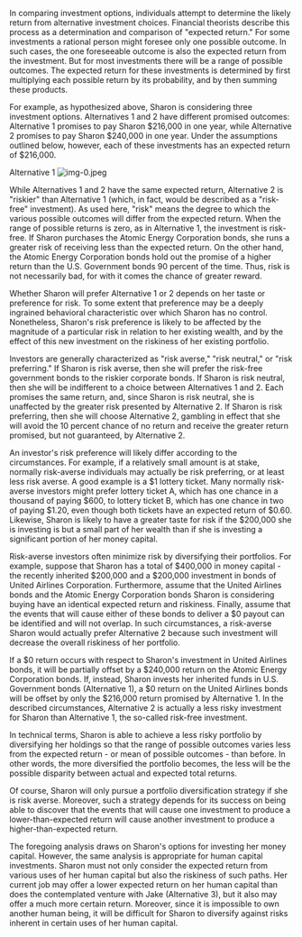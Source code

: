 
In comparing investment options, individuals attempt to determine the likely return from alternative investment choices. Financial theorists describe this process as a determination and comparison of "expected return." For some investments a rational person might foresee only one possible outcome. In such cases, the one foreseeable outcome is also the expected return from the investment. But for most investments there will be a range of possible outcomes. The expected return for these investments is determined by first multiplying each possible return by its probability, and by then summing these products.

For example, as hypothesized above, Sharon is considering three investment options. Alternatives 1 and 2 have different promised outcomes: Alternative 1 promises to pay Sharon $216,000 in one year, while Alternative 2 promises to pay Sharon $240,000 in one year. Under the assumptions outlined below, however, each of these investments has an expected return of $216,000.

Alternative 1
![img-0.jpeg](img-0.jpeg)

While Alternatives 1 and 2 have the same expected return, Alternative 2 is "riskier" than Alternative 1 (which, in fact, would be described as a "risk-free" investment). As used here, "risk" means the degree to which the various possible outcomes will differ from the expected return. When the range of possible returns is zero, as in Alternative 1, the investment is risk-free. If Sharon purchases the Atomic Energy Corporation bonds, she runs a greater risk of receiving less than the expected return. On the other hand, the Atomic Energy Corporation bonds hold out the promise of a higher return than the U.S. Government bonds 90 percent of the time. Thus, risk is not necessarily bad, for with it comes the chance of greater reward.

Whether Sharon will prefer Alternative 1 or 2 depends on her taste or preference for risk. To some extent that preference may be a deeply ingrained behavioral characteristic over which Sharon has no control. Nonetheless, Sharon's risk preference is likely to be affected by the magnitude of a particular risk in relation to her existing wealth, and by the effect of this new investment on the riskiness of her existing portfolio.

Investors are generally characterized as "risk averse," "risk neutral," or "risk preferring." If Sharon is risk averse, then she will prefer the risk-free government bonds to the riskier corporate bonds. If Sharon is risk neutral, then she will be indifferent to a choice between Alternatives 1 and 2. Each promises the same return, and, since Sharon is risk neutral, she is unaffected by the greater risk presented by Alternative 2. If Sharon is risk preferring, then she will choose Alternative 2, gambling in effect that she will avoid the 10 percent chance of no return and receive the greater return promised, but not guaranteed, by Alternative 2.

An investor's risk preference will likely differ according to the circumstances. For example, if a relatively small amount is at stake, normally risk-averse individuals may actually be risk preferring, or at least less risk averse. A good example is a $1 lottery ticket. Many normally risk-averse investors might prefer lottery ticket A, which has one chance in a thousand of paying $600, to lottery ticket B, which has one chance in two of paying $1.20, even though both tickets have an expected return of $0.60. Likewise, Sharon is likely to have a greater taste for risk if the $200,000 she is investing is but a small part of her wealth than if she is investing a significant portion of her money capital.

Risk-averse investors often minimize risk by diversifying their portfolios. For example, suppose that Sharon has a total of $400,000 in money capital - the recently inherited $200,000 and a $200,000 investment in bonds of United Airlines Corporation. Furthermore, assume that the United Airlines bonds and the Atomic Energy Corporation bonds Sharon is considering buying have an identical expected return and riskiness. Finally, assume that the events that will cause either of these bonds to deliver a $0 payout can be identified and will not overlap. In such circumstances, a risk-averse Sharon would actually prefer Alternative 2 because such investment will decrease the overall riskiness of her portfolio.

If a $0 return occurs with respect to Sharon's investment in United Airlines bonds, it will be partially offset by a $240,000 return on the Atomic Energy Corporation bonds. If, instead, Sharon invests her inherited funds in U.S. Government bonds (Alternative 1), a $0 return on the United Airlines bonds will be offset by only the $216,000 return promised by Alternative 1. In the described circumstances, Alternative 2 is actually a less risky investment for Sharon than Alternative 1, the so-called risk-free investment.

In technical terms, Sharon is able to achieve a less risky portfolio by diversifying her holdings so that the range of possible outcomes varies less from the expected return - or mean of possible outcomes - than before. In other words, the more diversified the portfolio becomes, the less will be the possible disparity between actual and expected total returns.

Of course, Sharon will only pursue a portfolio diversification strategy if she is risk averse. Moreover, such a strategy depends for its success on being able to discover that the events that will cause one investment to produce a lower-than-expected return will cause another investment to produce a higher-than-expected return.

The foregoing analysis draws on Sharon's options for investing her money capital. However, the same analysis is appropriate for human capital investments. Sharon must not only consider the expected return from various uses of her human capital but also the riskiness of such paths. Her current job may offer a lower expected return on her human capital than does the contemplated venture with Jake (Alternative 3), but it also may offer a much more certain return. Moreover, since it is impossible to own another human being, it will be difficult for Sharon to diversify against risks inherent in certain uses of her human capital.
